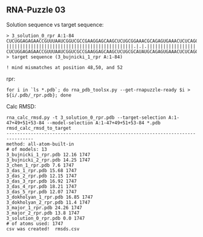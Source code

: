 RNA-Puzzle 03 
-----------------------------------------------------------------------------

Solution sequence vs target sequence:

```
> 3_solution_0_rpr A:1-84
CUCUGGAGAGAACCGUUUAAUCGGUCGCCGAAGGAGCAAGCUCUGCGGAAACGCAGAGUGAAACUCUCAGGCAAAAGGACAGAG
|||||||||||||||||||||||||||||||||||||||||||||||.|.|.||||||||||||||||||||||||||||||||
CUCUGGAGAGAACCGUUUAAUCGGUCGCCGAAGGAGCAAGCUCUGCGCAUAUGCAGAGUGAAACUCUCAGGCAAAAGGACAGAG
> target sequence (3_bujnicki_1_rpr A:1-84)

! mind mismatches at position 48,50, and 52
```

rpr:

	for i in `ls *.pdb`; do rna_pdb_toolsx.py --get-rnapuzzle-ready $i > ${i/.pdb/_rpr.pdb}; done

Calc RMSD:

    rna_calc_rmsd.py -t 3_solution_0_rpr.pdb --target-selection A:1-47+49+51+53-84 --model-selection A:1-47+49+51+53-84 *.pdb
    rmsd_calc_rmsd_to_target
    --------------------------------------------------------------------------------
    method: all-atom-built-in
    # of models: 13
    3_bujnicki_1_rpr.pdb 12.16 1747
    3_bujnicki_2_rpr.pdb 14.25 1747
    3_chen_1_rpr.pdb 7.6 1747
    3_das_1_rpr.pdb 15.68 1747
    3_das_2_rpr.pdb 12.15 1747
    3_das_3_rpr.pdb 16.92 1747
    3_das_4_rpr.pdb 18.21 1747
    3_das_5_rpr.pdb 12.07 1747
    3_dokholyan_1_rpr.pdb 16.85 1747
    3_dokholyan_2_rpr.pdb 11.4 1747
    3_major_1_rpr.pdb 24.26 1747
    3_major_2_rpr.pdb 13.8 1747
    3_solution_0_rpr.pdb 0.0 1747
    # of atoms used: 1747
    csv was created!  rmsds.csv

